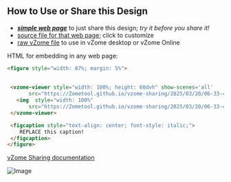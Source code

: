 
## How to Use or Share this Design

 - [***simple web page***](<https://Zometool.github.io/vzome-sharing/2025/03/20/06-33-43-592Z-PRJ-BUB-3-Pumpkin+bubble/>) to just share this design; *try it before you share it!*
 - [source file for that web page](<https://github.com/Zometool/vzome-sharing/edit/main/2025/03/20/06-33-43-592Z-PRJ-BUB-3-Pumpkin+bubble/index.md>); click to customize
 - [raw vZome file](<https://raw.githubusercontent.com/Zometool/vzome-sharing/main/2025/03/20/06-33-43-592Z-PRJ-BUB-3-Pumpkin+bubble/PRJ-BUB-3-Pumpkin+bubble.vZome>) to use in vZome desktop or vZome Online
 
 HTML for embedding in any web page:
 ```html
<figure style="width: 87%; margin: 5%">
  
  
  <vzome-viewer style="width: 100%; height: 60dvh" show-scenes='all'
        src="https://Zometool.github.io/vzome-sharing/2025/03/20/06-33-43-592Z-PRJ-BUB-3-Pumpkin+bubble/PRJ-BUB-3-Pumpkin+bubble.vZome" >
    <img  style="width: 100%"
        src="https://Zometool.github.io/vzome-sharing/2025/03/20/06-33-43-592Z-PRJ-BUB-3-Pumpkin+bubble/PRJ-BUB-3-Pumpkin+bubble.png" >
  </vzome-viewer>

  <figcaption style="text-align: center; font-style: italic;">
     REPLACE this caption!
  </figcaption>
</figure>

 ```

[vZome Sharing documentation](https://vzome.github.io/vzome/sharing.html#how-it-works)

![Image](<PRJ-BUB-3-Pumpkin+bubble.png>)

